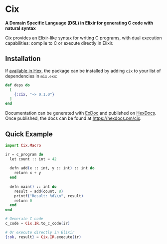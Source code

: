 # Cix

**A Domain Specific Language (DSL) in Elixir for generating C code with natural syntax**

Cix provides an Elixir-like syntax for writing C programs, with dual execution capabilities: compile to C or execute directly in Elixir.

## Installation

If [available in Hex](https://hex.pm/docs/publish), the package can be installed
by adding `cix` to your list of dependencies in `mix.exs`:

```elixir
def deps do
  [
    {:cix, "~> 0.1.0"}
  ]
end
```

Documentation can be generated with [ExDoc](https://github.com/elixir-lang/ex_doc)
and published on [HexDocs](https://hexdocs.pm). Once published, the docs can
be found at <https://hexdocs.pm/cix>.

## Quick Example

```elixir
import Cix.Macro

ir = c_program do
  let count :: int = 42
  
  defn add(x :: int, y :: int) :: int do
    return x + y
  end
  
  defn main() :: int do
    result = add(count, 8)
    printf("Result: %d\\n", result)
    return 0
  end
end

# Generate C code
c_code = Cix.IR.to_c_code(ir)

# Or execute directly in Elixir
{:ok, result} = Cix.IR.execute(ir)
```

